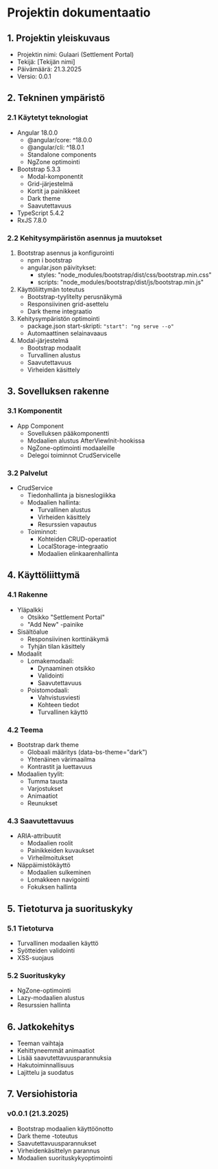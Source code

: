 # Projektin dokumentaatio

## 1. Projektin yleiskuvaus
- Projektin nimi: Gulaari (Settlement Portal)
- Tekijä: [Tekijän nimi]
- Päivämäärä: 21.3.2025
- Versio: 0.0.1

## 2. Tekninen ympäristö
### 2.1 Käytetyt teknologiat
- Angular 18.0.0
  - @angular/core: ^18.0.0
  - @angular/cli: ^18.0.1
  - Standalone components
  - NgZone optimointi
- Bootstrap 5.3.3
  - Modal-komponentit
  - Grid-järjestelmä
  - Kortit ja painikkeet
  - Dark theme
  - Saavutettavuus
- TypeScript 5.4.2
- RxJS 7.8.0

### 2.2 Kehitysympäristön asennus ja muutokset
1. Bootstrap asennus ja konfigurointi
    - npm i bootstrap
    - angular.json päivitykset:
      - styles: "node_modules/bootstrap/dist/css/bootstrap.min.css"
      - scripts: "node_modules/bootstrap/dist/js/bootstrap.min.js"
2. Käyttöliittymän toteutus
    - Bootstrap-tyylitelty perusnäkymä
    - Responsiivinen grid-asettelu
    - Dark theme integraatio
3. Kehitysympäristön optimointi
    - package.json start-skripti: `"start": "ng serve --o"`
    - Automaattinen selainavaaus
4. Modal-järjestelmä
    - Bootstrap modaalit
    - Turvallinen alustus
    - Saavutettavuus
    - Virheiden käsittely

## 3. Sovelluksen rakenne
### 3.1 Komponentit
- App Component
  - Sovelluksen pääkomponentti
  - Modaalien alustus AfterViewInit-hookissa
  - NgZone-optimointi modaaleille
  - Delegoi toiminnot CrudServicelle

### 3.2 Palvelut
- CrudService
  - Tiedonhallinta ja bisneslogiikka
  - Modaalien hallinta:
    - Turvallinen alustus
    - Virheiden käsittely
    - Resurssien vapautus
  - Toiminnot:
    - Kohteiden CRUD-operaatiot
    - LocalStorage-integraatio
    - Modaalien elinkaarenhallinta

## 4. Käyttöliittymä
### 4.1 Rakenne
- Yläpalkki
  - Otsikko "Settlement Portal"
  - "Add New" -painike
- Sisältöalue
  - Responsiivinen korttinäkymä
  - Tyhjän tilan käsittely
- Modaalit
  - Lomakemodaali:
    - Dynaaminen otsikko
    - Validointi
    - Saavutettavuus
  - Poistomodaali:
    - Vahvistusviesti
    - Kohteen tiedot
    - Turvallinen käyttö

### 4.2 Teema
- Bootstrap dark theme
  - Globaali määritys (data-bs-theme="dark")
  - Yhtenäinen värimaailma
  - Kontrastit ja luettavuus
- Modaalien tyylit:
  - Tumma tausta
  - Varjostukset
  - Animaatiot
  - Reunukset

### 4.3 Saavutettavuus
- ARIA-attribuutit
  - Modaalien roolit
  - Painikkeiden kuvaukset
  - Virheilmoitukset
- Näppäimistökäyttö
  - Modaalien sulkeminen
  - Lomakkeen navigointi
  - Fokuksen hallinta

## 5. Tietoturva ja suorituskyky
### 5.1 Tietoturva
- Turvallinen modaalien käyttö
- Syötteiden validointi
- XSS-suojaus

### 5.2 Suorituskyky
- NgZone-optimointi
- Lazy-modaalien alustus
- Resurssien hallinta

## 6. Jatkokehitys
- Teeman vaihtaja
- Kehittyneemmät animaatiot
- Lisää saavutettavuusparannuksia
- Hakutoiminnallisuus
- Lajittelu ja suodatus

## 7. Versiohistoria
### v0.0.1 (21.3.2025)
- Bootstrap modaalien käyttöönotto
- Dark theme -toteutus
- Saavutettavuusparannukset
- Virheidenkäsittelyn parannus
- Modaalien suorituskykyoptimointi